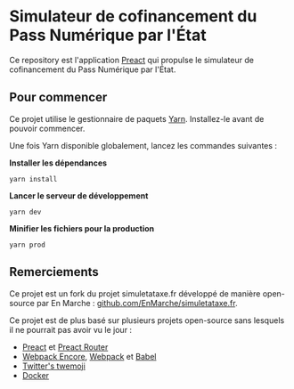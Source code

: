 # Simulateur de cofinancement du Pass Numérique par l'État

Ce repository est l'application [Preact](https://github.com/developit/preact) qui propulse le 
simulateur de cofinancement du Pass Numérique par l'État.

## Pour commencer

Ce projet utilise le gestionnaire de paquets [Yarn](https://yarnpkg.com). Installez-le avant de pouvoir commencer.

Une fois Yarn disponible globalement, lancez les commandes suivantes :

**Installer les dépendances**

```
yarn install 
```

**Lancer le serveur de développement**

```
yarn dev
```

**Minifier les fichiers pour la production**

```
yarn prod
```

## Remerciements

Ce projet est un fork du projet simuletataxe.fr développé de manière open-source par En Marche :
[github.com/EnMarche/simuletataxe.fr](https://github.com/EnMarche/simuletataxe.fr).

Ce projet est de plus basé sur plusieurs projets open-source sans lesquels il ne pourrait pas avoir vu le jour :

* [Preact](https://github.com/developit/preact) et [Preact Router](https://github.com/developit/preact-router)
* [Webpack Encore](https://github.com/symfony/webpack-encore), [Webpack](https://github.com/webpack/webpack) et [Babel](https://github.com/babel/babel)
* [Twitter's twemoji](https://github.com/twitter/twemoji)
* [Docker](https://github.com/docker/docker-ce)
